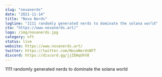 ```yaml
---
slug: "novanerds"
date: "2021-11-14"
title: "Nova Nerds"
logline: "1111 randomly generated nerds to dominate the solana world"
cta: "https://www.novanerds.art/"
logo: /img/novanerds.jpg
category: nft
status: live
website: https://www.novanerds.art/
twitter: https://twitter.com/NovaNerdsNFT
discord: https://discord.gg/jjZEWqUhV8
---
```


1111 randomly generated nerds to dominate the solana world

